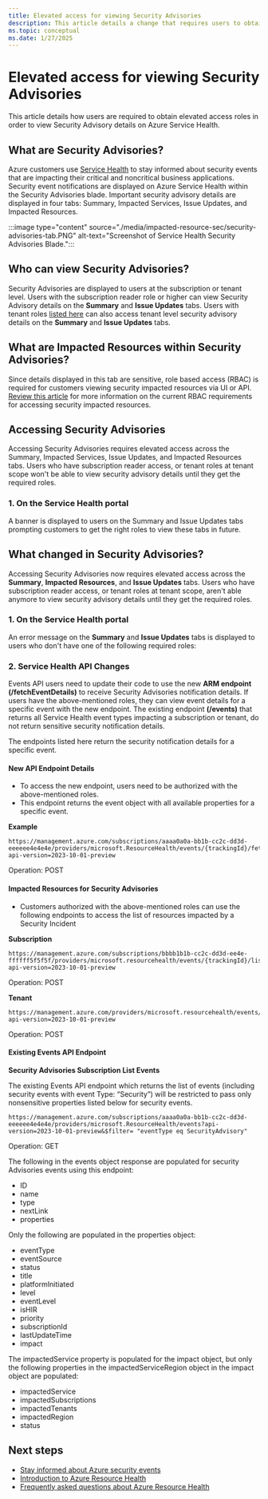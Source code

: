 ```yaml
---
title: Elevated access for viewing Security Advisories
description: This article details a change that requires users to obtain elevated access roles in order to view Security Advisory details
ms.topic: conceptual
ms.date: 1/27/2025
---
```


# Elevated access for viewing Security Advisories


This article details how users are required to obtain elevated access roles in order to view Security Advisory details on Azure Service Health.

## What are Security Advisories?

Azure customers use [Service Health](service-health-overview.md) to stay informed about security events that are impacting their critical and noncritical business applications. Security event notifications are displayed on Azure Service Health within the Security Advisories blade. Important security advisory details are displayed in four tabs: Summary, Impacted Services, Issue Updates, and Impacted Resources.


:::image type="content" source="./media/impacted-resource-sec/security-advisories-tab.PNG" alt-text="Screenshot of Service Health Security Advisories Blade.":::

## Who can view Security Advisories?

Security Advisories are displayed to users at the subscription or tenant level. Users with the subscription reader role or higher can view Security Advisory details on the **Summary** and **Issue Updates** tabs. Users with tenant roles [listed here](admin-access-reference.md) can also access tenant level security advisory details on the **Summary** and **Issue Updates** tabs.

## What are Impacted Resources within Security Advisories?

Since details displayed in this tab are sensitive, role based access (RBAC) is required for customers viewing security impacted resources via UI or API. [Review this article](impacted-resources-security.md) for more information on the current RBAC requirements for accessing security impacted resources.


## Accessing Security Advisories

Accessing Security Advisories requires elevated access across the Summary, Impacted Services, Issue Updates, and Impacted Resources tabs. Users who have subscription reader access, or tenant roles at tenant scope won't be able to view security advisory details until they get the required roles.

### 1. On the Service Health portal
A banner is displayed to users<!-- until April 2024--> on the Summary and Issue Updates tabs prompting customers to get the right roles to view these tabs in future. 


## What changed in Security Advisories?

Accessing Security Advisories now requires elevated access across the **Summary**, **Impacted Resources**, and **Issue Updates** tabs. Users who have subscription reader access, or tenant roles at tenant scope, aren't able anymore to view security advisory details until they get the required roles.

### 1. On the Service Health portal

An error message on the **Summary** and **Issue Updates** tabs is displayed to users who don't have one of the following required roles:

### 2. Service Health API Changes

Events API users need to update their code to use the new **ARM endpoint (/fetchEventDetails)** to receive Security Advisories notification details. If users have the above-mentioned roles, they can view event details for a specific event with the new endpoint. The existing endpoint **(/events)** that returns all Service Health event types impacting a subscription or tenant, do not return sensitive security notification details. <!--This update will be made to API version 2023-10-01-preview and future versions.-->

The <!--new and existing--> endpoints listed here <!--will--> return the security notification details for a specific event.

#### New API Endpoint Details

- To access the new endpoint, users need to be authorized with the above-mentioned roles. 
- This endpoint returns the event object with all available properties for a specific event. 

<!--- Available since API version 2022-10-01-->


**Example**

```HTTP
https://management.azure.com/subscriptions/aaaa0a0a-bb1b-cc2c-dd3d-eeeeee4e4e4e/providers/microsoft.ResourceHealth/events/{trackingId}/fetchEventDetails?api-version=2023-10-01-preview 
```
Operation: POST

#### Impacted Resources for Security Advisories

- Customers authorized with the above-mentioned roles can use the following endpoints to access the list of resources impacted by a Security Incident
<!--- Available since API version 2022-05-01-->

 
**Subscription**

```HTTP
https://management.azure.com/subscriptions/bbbb1b1b-cc2c-dd3d-ee4e-ffffff5f5f5f/providers/microsoft.resourcehealth/events/{trackingId}/listSecurityAdvisoryImpactedResources?api-version=2023-10-01-preview 
```
Operation: POST

**Tenant**

```HTTP
https://management.azure.com/providers/microsoft.resourcehealth/events/{trackingId}/listSecurityAdvisoryImpactedResources?api-version=2023-10-01-preview
```
Operation: POST

#### Existing Events API Endpoint

**Security Advisories Subscription List Events** 


<!--With API version 2023-10-01-preview (and future API versions),--> The existing Events API endpoint which returns the list of events (including security events with event Type: “Security”) will be restricted to pass only nonsensitive properties listed below for security events. 

```HTTP
https://management.azure.com/subscriptions/aaaa0a0a-bb1b-cc2c-dd3d-eeeeee4e4e4e/providers/microsoft.ResourceHealth/events?api-version=2023-10-01-preview&$filter= "eventType eq SecurityAdvisory"
```
Operation: GET

The following in the events object response are populated for security Advisories events using this endpoint:

* ID
* name
* type
* nextLink
* properties

Only the following are populated in the properties object:

* eventType
* eventSource
* status
* title
* platformInitiated
* level
* eventLevel
* isHIR
* priority
* subscriptionId
* lastUpdateTime
* impact

The impactedService property is populated for the impact object, but only the following properties in the impactedServiceRegion object in the impact object are populated:

* impactedService
* impactedSubscriptions
* impactedTenants
* impactedRegion
* status

## Next steps

* [Stay informed about Azure security events](stay-informed-security.md)
* [Introduction to Azure Resource Health](resource-health-overview.md)
* [Frequently asked questions about Azure Resource Health](resource-health-faq.yml)
